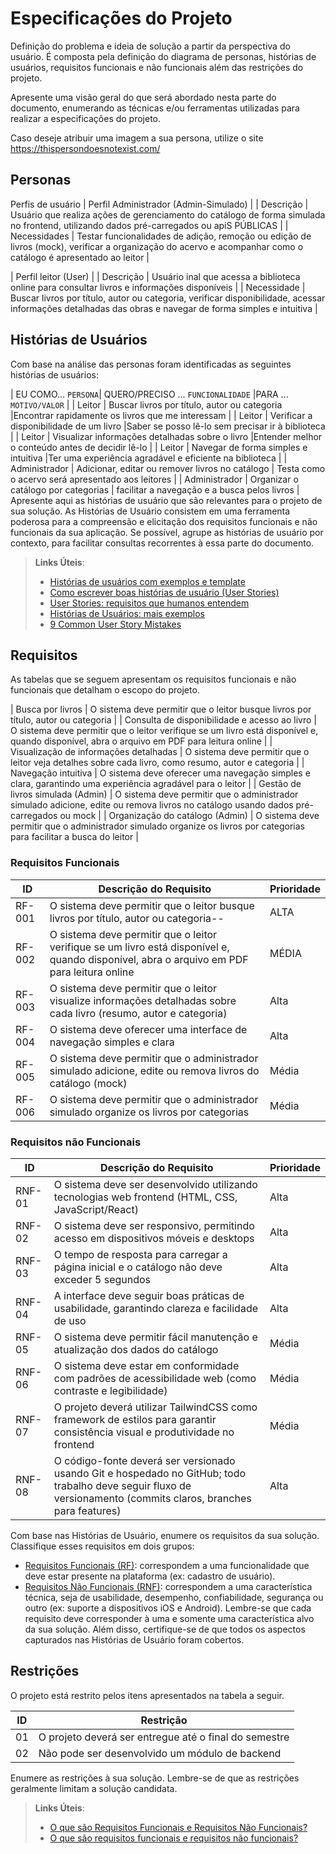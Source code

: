 # Especificações do Projeto

Definição do problema e ideia de solução a partir da perspectiva do usuário. É composta pela definição do  diagrama de personas, histórias de usuários, requisitos funcionais e não funcionais além das restrições do projeto.

Apresente uma visão geral do que será abordado nesta parte do documento, enumerando as técnicas e/ou ferramentas utilizadas para realizar a especificações do projeto.

Caso deseje atribuir uma imagem a sua persona, utilize o site https://thispersondoesnotexist.com/

## Personas
Perfis de usuário
| Perfil Administrador (Admin-Simulado) |
| Descrição | Usuário que realiza ações de gerenciamento do catálogo de forma simulada no frontend, utilizando dados pré-carregados ou apiS PÚBLICAS |
| Necessidades | Testar funcionalidades de adição, remoção ou edição de livros (mock), verificar a organização do acervo e acompanhar como o catálogo é apresentado ao leitor |

| Perfil leitor (User) |
| Descrição | Usuário inal que acessa a biblioteca online para consultar livros e informações disponíveis |
| Necessidade | Buscar livros por título, autor ou categoria, verificar disponibilidade, acessar informações detalhadas das obras e navegar de forma simples e intuitiva |

## Histórias de Usuários

Com base na análise das personas foram identificadas as seguintes histórias de usuários:

| EU COMO... `PERSONA`| QUERO/PRECISO ... `FUNCIONALIDADE` |PARA ... `MOTIVO/VALOR` |
| Leitor | Buscar livros por título, autor ou categoria |Encontrar rapidamente os livros que me interessam |
| Leitor | Verificar a disponibilidade de um livro |Saber se posso lê-lo sem precisar ir à biblioteca |
| Leitor | Visualizar informações detalhadas sobre o livro |Entender melhor o conteúdo antes de decidir lê-lo |
| Leitor | Navegar de forma simples e intuitiva |Ter uma experiência agradável e eficiente na biblioteca |
| Administrador | Adicionar, editar ou remover livros no catálogo | Testa como o acervo será apresentado aos leitores |
| Administrador | Organizar o catálogo por categorias | facilitar a navegação e a
busca pelos livros |
Apresente aqui as histórias de usuário que são relevantes para o projeto de sua solução. As Histórias de Usuário consistem em uma ferramenta poderosa para a compreensão e elicitação dos requisitos funcionais e não funcionais da sua aplicação. Se possível, agrupe as histórias de usuário por contexto, para facilitar consultas recorrentes à essa parte do documento.

> **Links Úteis**:
> - [Histórias de usuários com exemplos e template](https://www.atlassian.com/br/agile/project-management/user-stories)
> - [Como escrever boas histórias de usuário (User Stories)](https://medium.com/vertice/como-escrever-boas-users-stories-hist%C3%B3rias-de-usu%C3%A1rios-b29c75043fac)
> - [User Stories: requisitos que humanos entendem](https://www.luiztools.com.br/post/user-stories-descricao-de-requisitos-que-humanos-entendem/)
> - [Histórias de Usuários: mais exemplos](https://www.reqview.com/doc/user-stories-example.html)
> - [9 Common User Story Mistakes](https://airfocus.com/blog/user-story-mistakes/)

## Requisitos

As tabelas que se seguem apresentam os requisitos funcionais e não funcionais que detalham o escopo do projeto.

| Busca por livros | O sistema deve permitir que o leitor busque livros por título, autor ou categoria |
| Consulta de disponibilidade e acesso ao livro | O sistema deve permitir que o leitor verifique se um livro está disponível e, quando disponível, abra o arquivo em PDF para leitura online |
| Visualização de informações detalhadas | O sistema deve permitir que o leitor veja detalhes sobre cada livro, como resumo, autor e categoria |
| Navegação intuitiva | O sistema deve oferecer uma navegação simples e clara, garantindo uma experiência agradável para o leitor |
| Gestão de livros simulada (Admin) | O sistema deve permitir que o administrador simulado adicione, edite ou remova livros no catálogo usando dados pré-carregados ou mock |
| Organização do catálogo (Admin) | O sistema deve permitir que o administrador simulado organize os livros por categorias para facilitar a busca do leitor |

### Requisitos Funcionais

|ID    | Descrição do Requisito  | Prioridade | 
|------|-----------------------------------------|----| 
|RF-001| O sistema deve permitir que o leitor busque livros por título, autor ou categoria--| ALTA |  
|RF-002| O sistema deve permitir que o leitor verifique se um livro está disponível e, quando disponível, abra o arquivo em PDF para leitura online | MÉDIA | 
|RF-003| O sistema deve permitir que o leitor visualize informações detalhadas sobre cada livro (resumo, autor e categoria) | Alta |
|RF-004| O sistema deve oferecer uma interface de navegação simples e clara| Alta |
|RF-005| O sistema deve permitir que o administrador simulado adicione, edite ou remova livros do catálogo (mock) | Média |
|RF-006| O sistema deve permitir que o administrador simulado organize os livros por categorias | Média |

### Requisitos não Funcionais

|ID     | Descrição do Requisito  |Prioridade |
|-------|-------------------------|----|
|RNF-01| O sistema deve ser desenvolvido utilizando tecnologias web frontend (HTML, CSS, JavaScript/React) | Alta | 
|RNF-02| O sistema deve ser responsivo, permitindo acesso em dispositivos móveis e desktops | Alta |
|RNF-03| O tempo de resposta para carregar a página inicial e o catálogo não deve exceder 5 segundos | Alta |
|RNF-04| A interface deve seguir boas práticas de usabilidade, garantindo clareza e facilidade de uso | Alta |
|RNF-05| O sistema deve permitir fácil manutenção e atualização dos dados do catálogo | Média |
|RNF-06| O sistema deve estar em conformidade com padrões de acessibilidade web (como contraste e legibilidade) | Média |
|RNF-07| O projeto deverá utilizar TailwindCSS como framework de estilos para garantir consistência visual e produtividade no frontend | Média |
|RNF-08| O código-fonte deverá ser versionado usando Git e hospedado no GitHub; todo trabalho deve seguir fluxo de versionamento (commits claros, branches para features) | Alta |

Com base nas Histórias de Usuário, enumere os requisitos da sua solução. Classifique esses requisitos em dois grupos:

- [Requisitos Funcionais
 (RF)](https://pt.wikipedia.org/wiki/Requisito_funcional):
 correspondem a uma funcionalidade que deve estar presente na
  plataforma (ex: cadastro de usuário).
- [Requisitos Não Funcionais
  (RNF)](https://pt.wikipedia.org/wiki/Requisito_n%C3%A3o_funcional):
  correspondem a uma característica técnica, seja de usabilidade,
  desempenho, confiabilidade, segurança ou outro (ex: suporte a
  dispositivos iOS e Android).
Lembre-se que cada requisito deve corresponder à uma e somente uma
característica alvo da sua solução. Além disso, certifique-se de que
todos os aspectos capturados nas Histórias de Usuário foram cobertos.

## Restrições

O projeto está restrito pelos itens apresentados na tabela a seguir.

|ID| Restrição                                             |
|--|-------------------------------------------------------|
|01| O projeto deverá ser entregue até o final do semestre |
|02| Não pode ser desenvolvido um módulo de backend        |


Enumere as restrições à sua solução. Lembre-se de que as restrições geralmente limitam a solução candidata.

> **Links Úteis**:
> - [O que são Requisitos Funcionais e Requisitos Não Funcionais?](https://codificar.com.br/requisitos-funcionais-nao-funcionais/)
> - [O que são requisitos funcionais e requisitos não funcionais?](https://analisederequisitos.com.br/requisitos-funcionais-e-requisitos-nao-funcionais-o-que-sao/)

